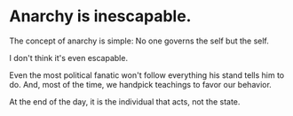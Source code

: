 # Anarchy is inescapable.

The concept of anarchy is simple: No one governs the self but the self.

I don't think it's even escapable.

Even the most political fanatic won't follow everything his stand tells him to do. And, most of the time, we handpick teachings to favor our behavior.

At the end of the day, it is the individual that acts, not the state.

